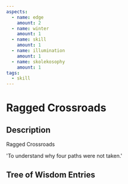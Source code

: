 ```yaml
---
aspects: 
  - name: edge
    amount: 2
  - name: winter
    amount: 1
  - name: skill
    amount: 1
  - name: illumination
    amount: 1
  - name: skolekosophy
    amount: 1
tags:
  - skill
---
```


# Ragged Crossroads

## Description
Ragged Crossroads

'To understand why four paths were not taken.'
## Tree of Wisdom Entries